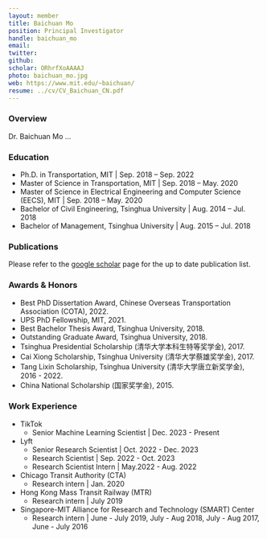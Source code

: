 ```yaml
---
layout: member
title: Baichuan Mo
position: Principal Investigator
handle: baichuan_mo
email: 
twitter:
github: 
scholar: ORhrfXoAAAAJ
photo: baichuan_mo.jpg
web: https://www.mit.edu/~baichuan/
resume: ../cv/CV_Baichuan_CN.pdf
---
```


### Overview
Dr. Baichuan Mo ...


### Education
- Ph.D. in Transportation, MIT | Sep. 2018 – Sep. 2022
- Master of Science in Transportation, MIT | Sep. 2018 – May. 2020
- Master of Science in Electrical Engineering and Computer Science (EECS), MIT | Sep. 2018 – May. 2020
- Bachelor of Civil Engineering, Tsinghua University | Aug. 2014 – Jul. 2018
- Bachelor of Management, Tsinghua University | Aug. 2015 – Jul. 2018

### Publications
Please refer to the [google scholar](https://scholar.google.com/citations?user=ORhrfXoAAAAJ&hl=en) page for the up to date publication list.

### Awards & Honors 
- Best PhD Dissertation Award, Chinese Overseas Transportation Association (COTA), 2022.
- UPS PhD Fellowship, MIT, 2021.
- Best Bachelor Thesis Award, Tsinghua University, 2018.
- Outstanding Graduate Award, Tsinghua University, 2018.
- Tsinghua Presidential Scholarship (清华大学本科生特等奖学金), 2017. 
- Cai Xiong Scholarship, Tsinghua University (清华大学蔡雄奖学金), 2017. 
- Tang Lixin Scholarship, Tsinghua University (清华大学唐立新奖学金), 2016 - 2022. 
- China National Scholarship (国家奖学金), 2015. 

### Work Experience
- TikTok
  - Senior Machine Learning Scientist | Dec. 2023 - Present
- Lyft
  - Senior Research Scientist | Oct. 2022 - Dec. 2023
  - Research Scientist | Sep. 2022 - Oct. 2023
  - Research Scientist Intern | May.2022 - Aug. 2022
- Chicago Transit Authority (CTA)
  - Research intern | Jan. 2020
- Hong Kong Mass Transit Railway (MTR)
  - Research intern | July 2019
- Singapore-MIT Alliance for Research and Technology (SMART) Center
  - Research intern | June - July 2019, July - Aug 2018, July - Aug 2017, June - July 2016

